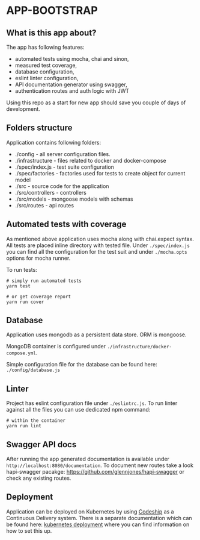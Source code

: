 # APP-BOOTSTRAP

## What is this app about?

The app has following features:

- automated tests using mocha, chai and sinon,
- measured test coverage,
- database configuration,
- eslint linter configuration,
- API documentation generator using swagger,
- authentication routes and auth logic with JWT

Using this repo as a start for new app should save you couple of days of development.

## Folders structure

Application contains following folders:

- ./config - all server configuration files.
- ./infrastructure - files related to docker and docker-compose
- ./spec/index.js - test suite configuration
- ./spec/factories - factories used for tests to create object for current model
- ./src - source code for the application
- ./src/controllers - controllers
- ./src/models - mongoose models with schemas
- ./src/routes - api routes

## Automated tests with coverage

As mentioned above application uses mocha along with chai.expect syntax. All tests are placed inline directory with tested file. Under `./spec/index.js` you can find all the configuration for the test suit and under `./mocha.opts` options for mocha runner.

To run tests:
```
# simply run automated tests
yarn test

# or get coverage report
yarn run cover
```

## Database

Application uses mongodb as a persistent data store. ORM is mongoose.

MongoDB container is configured under `./infrastructure/docker-compose.yml`.

Simple configuration file for the database can be found here: `./config/database.js`

## Linter

Project has eslint configuration file under `./eslintrc.js`. To run linter against all the files you can use dedicated npm command:

```
# within the container
yarn run lint
```

## Swagger API docs

After running the app generated documentation is available under `http://localhost:8080/documentation`. To document new routes take a look hapi-swagger pacakge: https://github.com/glennjones/hapi-swagger or check any existing routes.

## Deployment

Application can be deployed on Kubernetes by using [Codeship](codeship.io) as a Continuous Delivery system. There is a separate documentation which can be found here: [kubernetes deployment](infrastructure/k8s/README.md) where you can find information on how to set this up.